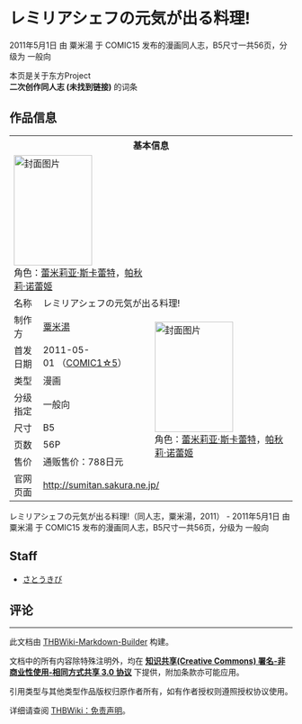 # レミリアシェフの元気が出る料理!

<!-- source html: G:\repos\THBWiki-Markdown-Builder\THBWikiMarkdown\Temp\main\6\61\ns0%3A%E3%83%AC%E3%83%9F%E3%83%AA%E3%82%A2%E3%82%B7%E3%82%A7%E3%83%95%E3%81%AE%E5%85%83%E6%B0%97%E3%81%8C%E5%87%BA%E3%82%8B%E6%96%99%E7%90%86%21.html -->

2011年5月1日 由 粟米湯 于 COMIC15 发布的漫画同人志，B5尺寸一共56页，分级为 一般向

本页是关于东方Project  
 **二次创作同人志 (未找到链接)** 的词条
## 作品信息

<table><tbody><tr><th colspan="3">基本信息</th></tr><tr><td class="cover-artwork-mobile" colspan="2"><a href="./文件-レミリアシェフの元気が出る料理!封面.jpg.md" class="image" title="封面图片"><img alt="封面图片" src="https://upload.thwiki.cc/thumb/f/f6/%E3%83%AC%E3%83%9F%E3%83%AA%E3%82%A2%E3%82%B7%E3%82%A7%E3%83%95%E3%81%AE%E5%85%83%E6%B0%97%E3%81%8C%E5%87%BA%E3%82%8B%E6%96%99%E7%90%86%21%E5%B0%81%E9%9D%A2.jpg/139px-%E3%83%AC%E3%83%9F%E3%83%AA%E3%82%A2%E3%82%B7%E3%82%A7%E3%83%95%E3%81%AE%E5%85%83%E6%B0%97%E3%81%8C%E5%87%BA%E3%82%8B%E6%96%99%E7%90%86%21%E5%B0%81%E9%9D%A2.jpg" decoding="async" loading="lazy" width="139" height="196" srcset="https://upload.thwiki.cc/thumb/f/f6/%E3%83%AC%E3%83%9F%E3%83%AA%E3%82%A2%E3%82%B7%E3%82%A7%E3%83%95%E3%81%AE%E5%85%83%E6%B0%97%E3%81%8C%E5%87%BA%E3%82%8B%E6%96%99%E7%90%86%21%E5%B0%81%E9%9D%A2.jpg/209px-%E3%83%AC%E3%83%9F%E3%83%AA%E3%82%A2%E3%82%B7%E3%82%A7%E3%83%95%E3%81%AE%E5%85%83%E6%B0%97%E3%81%8C%E5%87%BA%E3%82%8B%E6%96%99%E7%90%86%21%E5%B0%81%E9%9D%A2.jpg 1.5x, https://upload.thwiki.cc/thumb/f/f6/%E3%83%AC%E3%83%9F%E3%83%AA%E3%82%A2%E3%82%B7%E3%82%A7%E3%83%95%E3%81%AE%E5%85%83%E6%B0%97%E3%81%8C%E5%87%BA%E3%82%8B%E6%96%99%E7%90%86%21%E5%B0%81%E9%9D%A2.jpg/278px-%E3%83%AC%E3%83%9F%E3%83%AA%E3%82%A2%E3%82%B7%E3%82%A7%E3%83%95%E3%81%AE%E5%85%83%E6%B0%97%E3%81%8C%E5%87%BA%E3%82%8B%E6%96%99%E7%90%86%21%E5%B0%81%E9%9D%A2.jpg 2x" data-file-width="497" data-file-height="700"></a><div class="cover-char">角色：<a href="./蕾米莉亚·斯卡蕾特.md" title="蕾米莉亚·斯卡蕾特">蕾米莉亚·斯卡蕾特</a>，<a href="./帕秋莉·诺蕾姬.md" title="帕秋莉·诺蕾姬">帕秋莉·诺蕾姬</a></div></td>
</tr><tr><td class="label">名称</td><td colspan="2"> レミリアシェフの元気が出る料理! </td></tr><tr><td class="label">制作方</td><td><a href="./粟米湯.md" title="粟米湯">粟米湯</a></td><td class="cover-artwork" rowspan="7" style="min-width:196px;"><a href="./文件-レミリアシェフの元気が出る料理!封面.jpg.md" class="image" title="封面图片"><img alt="封面图片" src="https://upload.thwiki.cc/thumb/f/f6/%E3%83%AC%E3%83%9F%E3%83%AA%E3%82%A2%E3%82%B7%E3%82%A7%E3%83%95%E3%81%AE%E5%85%83%E6%B0%97%E3%81%8C%E5%87%BA%E3%82%8B%E6%96%99%E7%90%86%21%E5%B0%81%E9%9D%A2.jpg/139px-%E3%83%AC%E3%83%9F%E3%83%AA%E3%82%A2%E3%82%B7%E3%82%A7%E3%83%95%E3%81%AE%E5%85%83%E6%B0%97%E3%81%8C%E5%87%BA%E3%82%8B%E6%96%99%E7%90%86%21%E5%B0%81%E9%9D%A2.jpg" decoding="async" loading="lazy" width="139" height="196" srcset="https://upload.thwiki.cc/thumb/f/f6/%E3%83%AC%E3%83%9F%E3%83%AA%E3%82%A2%E3%82%B7%E3%82%A7%E3%83%95%E3%81%AE%E5%85%83%E6%B0%97%E3%81%8C%E5%87%BA%E3%82%8B%E6%96%99%E7%90%86%21%E5%B0%81%E9%9D%A2.jpg/209px-%E3%83%AC%E3%83%9F%E3%83%AA%E3%82%A2%E3%82%B7%E3%82%A7%E3%83%95%E3%81%AE%E5%85%83%E6%B0%97%E3%81%8C%E5%87%BA%E3%82%8B%E6%96%99%E7%90%86%21%E5%B0%81%E9%9D%A2.jpg 1.5x, https://upload.thwiki.cc/thumb/f/f6/%E3%83%AC%E3%83%9F%E3%83%AA%E3%82%A2%E3%82%B7%E3%82%A7%E3%83%95%E3%81%AE%E5%85%83%E6%B0%97%E3%81%8C%E5%87%BA%E3%82%8B%E6%96%99%E7%90%86%21%E5%B0%81%E9%9D%A2.jpg/278px-%E3%83%AC%E3%83%9F%E3%83%AA%E3%82%A2%E3%82%B7%E3%82%A7%E3%83%95%E3%81%AE%E5%85%83%E6%B0%97%E3%81%8C%E5%87%BA%E3%82%8B%E6%96%99%E7%90%86%21%E5%B0%81%E9%9D%A2.jpg 2x" data-file-width="497" data-file-height="700"></a><div class="cover-char">角色：<a href="./蕾米莉亚·斯卡蕾特.md" title="蕾米莉亚·斯卡蕾特">蕾米莉亚·斯卡蕾特</a>，<a href="./帕秋莉·诺蕾姬.md" title="帕秋莉·诺蕾姬">帕秋莉·诺蕾姬</a></div></td>
</tr><tr><td class="label">首发日期</td><td>2011-05-01&#160;（<a href="/展会作品列表?e=COMIC1%235">COMIC1☆5</a>）</td></tr><tr><td class="label">类型</td><td>漫画</td></tr><tr><td class="label">分级指定</td><td>一般向</td></tr><tr><td class="label">尺寸</td><td>B5</td></tr><tr><td class="label">页数</td><td>56P</td></tr><tr><td class="label">售价</td><td>通贩售价：788日元</td></tr>
<tr><td class="label">官网页面</td><td colspan="2"><a rel="nofollow" class="external free" href="http://sumitan.sakura.ne.jp/">http://sumitan.sakura.ne.jp/</a></td></tr></tbody></table>

レミリアシェフの元気が出る料理!（同人志，粟米湯，2011） - 2011年5月1日 由 粟米湯 于 COMIC15 发布的漫画同人志，B5尺寸一共56页，分级为 一般向
## Staff
- [さとうきび](./さとうきび.md)

## 评论




---

此文档由 [THBWiki-Markdown-Builder](https://github.com/Delsin-Yu/THBWiki-Markdown-Builder) 构建。

文档中的所有内容除特殊注明外，均在 [**知识共享(Creative Commons) 署名-非商业性使用-相同方式共享 3.0 协议**](https://creativecommons.org/licenses/by-sa/3.0/deed.zh-hans) 下提供，附加条款亦可能应用。

引用类型与其他类型作品版权归原作者所有，如有作者授权则遵照授权协议使用。

详细请查阅 [THBWiki：免责声明](https://thbwiki.cc/THBWiki:%E5%85%8D%E8%B4%A3%E5%A3%B0%E6%98%8E)。

